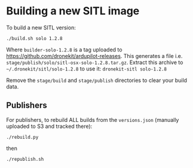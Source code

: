 # Building a new SITL image

To build a new SITL version:

```
./build.sh solo 1.2.8
```

Where `builder-solo-1.2.8` is a tag uploaded to https://github.com/dronekit/ardupilot-releases.  This generates a file i.e. `stage/publish/solo/sitl-osx-solo-1.2.8.tar.gz`. Extract this archive to `~/.dronekit/sitl/solo-1.2.8` to use it: `dronekit-sitl solo-1.2.8`

Remove the `stage/build` and `stage/publish` directories to clear your build data.

## Publishers

For publishers, to rebuild ALL builds from the `versions.json` (manually uploaded to S3 and tracked there):

```
./rebuild.py
```

then

```
./republish.sh
```
